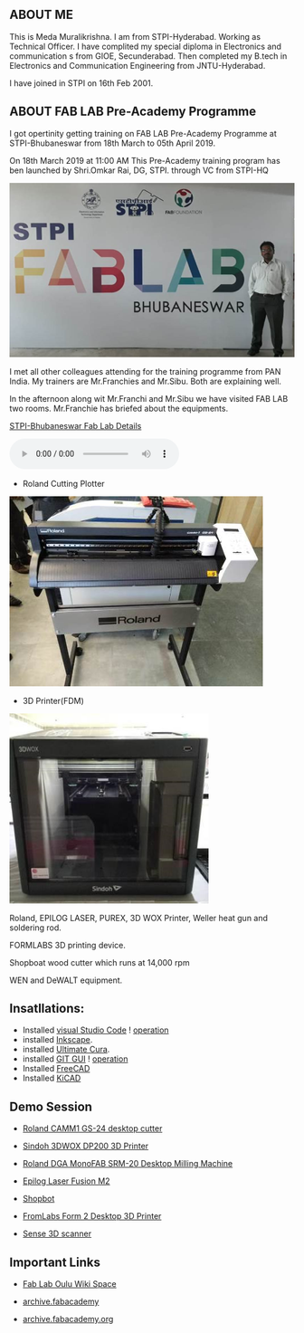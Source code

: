 ## ABOUT ME

This is Meda Muralikrishna. I am from STPI-Hyderabad. Working as Technical Officer. 
I have complited my special diploma in Electronics and communication s from GIOE, Secunderabad. Then completed my B.tech in Electronics and Communication Engineering from JNTU-Hyderabad.

I have joined in STPI on 16th Feb 2001. 

## ABOUT FAB LAB Pre-Academy Programme

I got opertinity getting training on FAB LAB Pre-Academy Programme at STPI-Bhubaneswar from 18th March to 05th April 2019.

On 18th March 2019 at 11:00 AM This Pre-Academy training program has ben launched by Shri.Omkar Rai, DG, STPI. through VC from STPI-HQ 

![Murali](images/murali.jpg)

I met all other colleagues attending for the training programme from PAN India.
My trainers are Mr.Franchies and Mr.Sibu. Both are explaining well.

In the afternoon along wit Mr.Franchi and Mr.Sibu we have visited FAB LAB two rooms.
Mr.Franchie has briefed about the equipments. 

[STPI-Bhubaneswar Fab Lab Details](bbifablab.md)


![Project](images/Network_Alaram.wav)

- Roland Cutting Plotter  

![Roland](images/roland_gs24_cutting_plotter.jpg)

- 3D Printer(FDM)  

![Sindoh](images/3dwox.jpg)

Roland, EPILOG LASER, PUREX, 3D WOX Printer, Weller heat gun and soldering rod.


FORMLABS 3D printing device.

Shopboat wood cutter which runs at 14,000 rpm

WEN and DeWALT equipment.<br>

## Insatllations:  

- Installed [visual Studio Code](https://code.visualstudio.com/download) ! [operation](vsc.md)
- installed [Inkscape](https://inkscape.org/release/inkscape-0.92.4/).
- installed [Ultimate Cura](https://ultimaker.com/en/products/ultimaker-cura-software).
- installed [GIT GUI](https://git-scm.com/downloads) ! [operation](gui.md)
- Installed [FreeCAD](https://www.freecadweb.org/wiki/Download)
- Installed [KiCAD](http://kicad-pcb.org/download/)

## Demo Session

 - [Roland CAMM1 GS-24 desktop cutter](vinylcutter.md)
 
 - [Sindoh 3DWOX DP200 3D Printer](sindohedwox.md)
 
 - [Roland DGA MonoFAB SRM-20 Desktop Milling Machine](monofabsrm20.md)

 - [Epilog Laser Fusion M2](epilogm2.md)

 - [Shopbot ](shopbot.md)

 
 - [FromLabs Form 2 Desktop 3D Printer ](formlabs.md)

 - [Sense 3D scanner](sense3dscan.md)

## Important Links

 - [Fab Lab Oulu Wiki Space](https://wiki.oulu.fi/display/FLOWS/About+Fab+Lab+Oulu)

- [archive.fabacademy](http://archive.fabacademy.org/2018/labs/fablabberytech/students/ghassan-beydoun/WeeklyMain.html)

- [archive.fabacademy.org](http://archive.fabacademy.org/)

